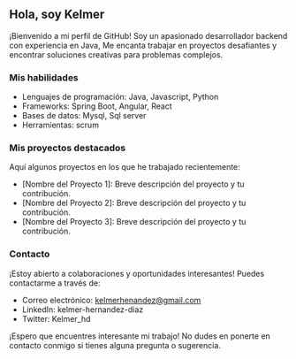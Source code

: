 ## Hola, soy Kelmer

¡Bienvenido a mi perfil de GitHub! Soy un apasionado desarrollador backend con experiencia en Java, Me encanta trabajar en proyectos desafiantes y encontrar soluciones creativas para problemas complejos.

### Mis habilidades

- Lenguajes de programación: Java, Javascript, Python
- Frameworks: Spring Boot, Angular, React 
- Bases de datos: Mysql, Sql server
- Herramientas: scrum

### Mis proyectos destacados

Aquí algunos proyectos en los que he trabajado recientemente:

- [Nombre del Proyecto 1]: Breve descripción del proyecto y tu contribución.
- [Nombre del Proyecto 2]: Breve descripción del proyecto y tu contribución.
- [Nombre del Proyecto 3]: Breve descripción del proyecto y tu contribución.

### Contacto

¡Estoy abierto a colaboraciones y oportunidades interesantes! Puedes contactarme a través de:

- Correo electrónico: kelmerhenandez@gmail.com
- LinkedIn: kelmer-hernandez-diaz
- Twitter: Kelmer_hd

¡Espero que encuentres interesante mi trabajo! No dudes en ponerte en contacto conmigo si tienes alguna pregunta o sugerencia.

